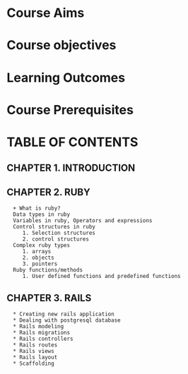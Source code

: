 # Course Aims

# Course objectives

# Learning Outcomes

# Course Prerequisites

# TABLE OF CONTENTS

   ## CHAPTER 1. INTRODUCTION

   ## CHAPTER 2. RUBY
   
      + What is ruby?
      Data types in ruby
      Variables in ruby, Operators and expressions
      Control structures in ruby
         1. Selection structures
         2. control structures
      Complex ruby types
         1. arrays 
         2. objects
         3. pointers
      Ruby functions/methods
         1. User defined functions and predefined functions

   ## CHAPTER 3. RAILS
      * Creating new rails application
      * Dealing with postgresql database
      * Rails modeling
      * Rails migrations
      * Rails controllers
      * Rails routes
      * Rails views
      * Rails layout
      * Scaffolding


